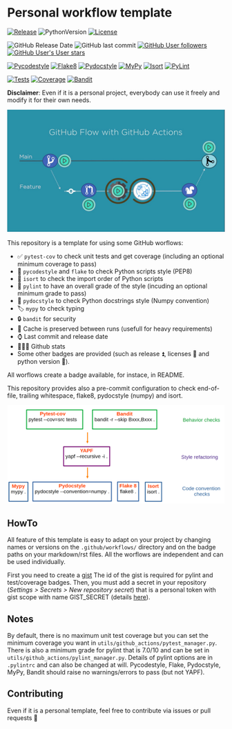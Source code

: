 # Personal workflow template

[![Release](https://img.shields.io/github/v/release/valentingol/my_workflow_template?include_prereleases)](https://github.com/valentingol/my_workflow_template/releases)
![PythonVersion](https://img.shields.io/badge/python-3.7%20%7C%203.8%20%7C%203.9%20%7C%203.10-informational)
[![License](https://img.shields.io/github/license/valentingol/my_workflow_template?color=999)](https://stringfixer.com/fr/MIT_license)

![GitHub Release Date](https://img.shields.io/github/release-date/valentingol/my_workflow_template)
![GitHub last commit](https://img.shields.io/github/last-commit/valentingol/my_workflow_template)
[![GitHub User followers](https://img.shields.io/github/followers/valentingol?label=User%20followers&style=social)](https://github.com/valentingol)
[![GitHub User's User stars](https://img.shields.io/github/stars/valentingol?label=User%20Stars&style=social)](https://github.com/valentingol)

[![Pycodestyle](https://github.com/valentingol/my_workflow_template/actions/workflows/pycodestyle.yaml/badge.svg)](https://github.com/valentingol/my_workflow_template/actions/workflows/pycodestyle.yaml)
[![Flake8](https://github.com/valentingol/my_workflow_template/actions/workflows/flake.yaml/badge.svg)](https://github.com/valentingol/my_workflow_template/actions/workflows/flake.yaml)
[![Pydocstyle](https://github.com/valentingol/my_workflow_template/actions/workflows/pydocstyle.yaml/badge.svg)](https://github.com/valentingol/my_workflow_template/actions/workflows/pydocstyle.yaml)
[![MyPy](https://github.com/valentingol/my_workflow_template/actions/workflows/mypy.yaml/badge.svg)](https://github.com/valentingol/my_workflow_template/actions/workflows/mypy.yaml)
[![Isort](https://github.com/valentingol/my_workflow_template/actions/workflows/isort.yaml/badge.svg)](https://github.com/valentingol/my_workflow_template/actions/workflows/isort.yaml)
[![PyLint](https://img.shields.io/endpoint?url=https://gist.githubusercontent.com/valentingol/106c646ac67294657bccf02bbe22208f/raw/workflow_template_pylint.json)](https://github.com/valentingol/my_workflow_template/actions/workflows/pylint.yaml)

[![Tests](https://github.com/valentingol/my_workflow_template/actions/workflows/tests.yaml/badge.svg)](https://github.com/valentingol/my_workflow_template/actions/workflows/tests.yaml)
[![Coverage](https://img.shields.io/endpoint?url=https://gist.githubusercontent.com/valentingol/106c646ac67294657bccf02bbe22208f/raw/workflow_template_coverage.json)](https://github.com/valentingol/my_workflow_template/actions/workflows/tests.yaml)
[![Bandit](https://github.com/valentingol/my_workflow_template/actions/workflows/bandit.yaml/badge.svg)](https://github.com/valentingol/my_workflow_template/actions/workflows/bandit.yaml)

**Disclaimer**: Even if it is a personal project, everybody can use it freely and modify it for their own needs.

![alt text](assets/github_actions.jpg)

This repository is a template for using some GitHub worflows:

- ✅ `pytest-cov` to check unit tests and get coverage (including an optional minimum coverage to pass)
- 🎨 `pycodestyle` and `flake` to check Python scripts style (PEP8)
- 🎨 `isort` to check the import order of Python scripts
- 🎨 `pylint` to have an overall grade of the style (incuding an optional minimum grade to pass)
- 📝 `pydocstyle` to check Python docstrings style (Numpy convention)
- 🏷️ `mypy` to check typing
- 🔒 `bandit` for security
- 🔄 Cache is preserved between runs (usefull for heavy requirements)
- ⌚ Last commit and release date
- 🧑‍🤝‍🧑 Github stats
- Some other badges are provided (such as release ⏫, licenses 📑 and python version 🔖).

All worflows create a badge available, for instace, in README.

This repository provides also a pre-commit configuration to check end-of-file, trailing whitespace, flake8, pydocstyle (numpy) and isort.

![alt text](assets/checks.png)

## HowTo

All feature of this template is easy to adapt on your project by changing names or versions on the `.github/workflows/` directory and on the badge paths on your markdown/rst files. All the worflows are independent and can be used individually.

First you need to create a [gist](https://gist.github.com/) The id of the gist is required for pylint and test/coverage badges. Then, you must add a secret in your repository (*Settings > Secrets > New repository secret*) that is a personal token with gist scope with name GIST_SECRET (details [here](https://github.com/Schneegans/dynamic-badges-action)).

## Notes

By default, there is no maximum unit test coverage but you can set the minimum coverage you want in `utils/github_actions/pytest_manager.py`. There is also a minimum grade for pylint that is 7.0/10 and can be set in `utils/github_actions/pylint_manager.py`. Details of pylint options are in `.pylintrc` and can also be changed at will. Pycodestyle, Flake, Pydocstyle, MyPy, Bandit should raise no warnings/errors to pass (but not YAPF).

## Contributing

Even if it is a personal template, feel free to contribute via issues or pull requests 🤗
